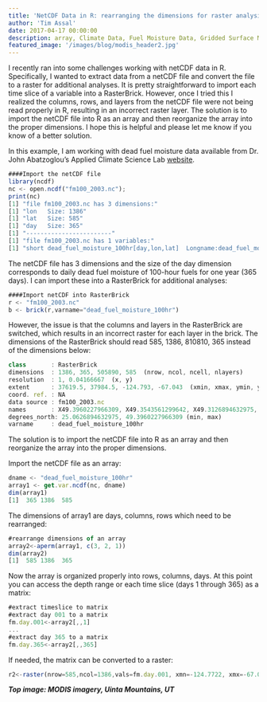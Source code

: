 ```yaml
---
title: 'NetCDF Data in R: rearranging the dimensions for raster analysis'
author: 'Tim Assal'
date: 2017-04-17 00:00:00
description: array, Climate Data, Fuel Moisture Data, Gridded Surface Meteorological Data, netCDFNetwork Common Data Form, Open Science, R statistics, time series 
featured_image: '/images/blog/modis_header2.jpg'
---
```


I recently ran into some challenges working with netCDF data in R. Specifically, I wanted to extract data from a netCDF file and convert the file to a raster for additional analyses. It is pretty straightforward to import each time slice of a variable into a RasterBrick. However, once I tried this I realized the columns, rows, and layers from the netCDF file were not being read properly in R, resulting in an incorrect raster layer. The solution is to import the netCDF file into R as an array and then reorganize the array into the proper dimensions. I hope this is helpful and please let me know if you know of a better solution.

In this example, I am working with dead fuel moisture data available from Dr. John Abatzoglou’s Applied Climate Science Lab [website](https://www.climatologylab.org/gridmet.html).

```js
####Import the netCDF file
library(ncdf)
nc <- open.ncdf("fm100_2003.nc");
print(nc)
[1] "file fm100_2003.nc has 3 dimensions:"
[1] "lon   Size: 1386"
[1] "lat   Size: 585"
[1] "day   Size: 365"
[1] "------------------------"
[1] "file fm100_2003.nc has 1 variables:"
[1] "short dead_fuel_moisture_100hr[day,lon,lat]  Longname:dead_fuel_moisture_100hr Missval:-9999"
```

The netCDF file has 3 dimensions and the size of the day dimension corresponds to daily dead fuel moisture of 100-hour fuels for one year (365 days).  I can import these into a RasterBrick for additional analyses:

```js
####Import netCDF into RasterBrick
r <- "fm100_2003.nc"
b <- brick(r,varname="dead_fuel_moisture_100hr")
```

However, the issue is that the columns and layers in the RasterBrick are switched, which results in an incorrect raster for each layer in the brick. The dimensions of the RasterBrick should read 585, 1386, 810810, 365 instead of the dimensions below:

```js
class       : RasterBrick 
dimensions  : 1386, 365, 505890, 585  (nrow, ncol, ncell, nlayers)
resolution  : 1, 0.04166667  (x, y)
extent      : 37619.5, 37984.5, -124.793, -67.043  (xmin, xmax, ymin, ymax)
coord. ref. : NA 
data source : fm100_2003.nc 
names       : X49.3960227966309, X49.3543561299642, X49.3126894632975, X49.2710227966309, X49.2293561299642, X49.1876894632975, X49.1460227966309, X49.1043561299642, X49.0626894632975, X49.0210227966309, X48.9793561299642, X48.9376894632975, X48.8960227966309, X48.8543561299642, X48.8126894632975, ... 
degrees_north: 25.0626894632975, 49.3960227966309 (min, max)
varname     : dead_fuel_moisture_100hr
```

The solution is to import the netCDF file into R as an array and then reorganize the array into the proper dimensions.

Import the netCDF  file as an array:
```js
dname <- "dead_fuel_moisture_100hr"
array1 <- get.var.ncdf(nc, dname) 
dim(array1)
[1]  365 1386  585
```

The dimensions of array1 are days, columns, rows which need to be rearranged:

```js
#rearrange dimensions of an array
array2<-aperm(array1, c(3, 2, 1))
dim(array2)
[1]  585 1386  365
```

Now the array is organized properly into rows, columns, days. At this point you can access the depth range or each time slice (days 1 through 365) as a matrix:

```js
#extract timeslice to matrix
#extract day 001 to a matrix
fm.day.001<-array2[,,1]
...
#extract day 365 to a matrix
fm.day.365<-array2[,,365]
```

If needed, the matrix can be converted to a raster:

```js
r2<-raster(nrow=585,ncol=1386,vals=fm.day.001, xmn=-124.7722, xmx=-67.06383,  ymn=25.06269, ymx=49.39602)
```

***Top image: MODIS imagery, Uinta Mountains, UT***
